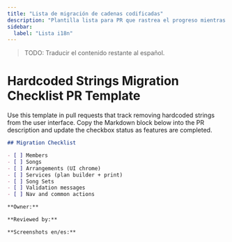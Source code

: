 ```yaml
---
title: "Lista de migración de cadenas codificadas"
description: "Plantilla lista para PR que rastrea el progreso mientras reemplazas cadenas de UI codificadas."
sidebar:
  label: "Lista i18n"
---
```

> TODO: Traducir el contenido restante al español.

# Hardcoded Strings Migration Checklist PR Template

Use this template in pull requests that track removing hardcoded strings from the user interface. Copy the Markdown block below into the PR description and update the checkbox status as features are completed.

```markdown
## Migration Checklist

- [ ] Members
- [ ] Songs
- [ ] Arrangements (UI chrome)
- [ ] Services (plan builder + print)
- [ ] Song Sets
- [ ] Validation messages
- [ ] Nav and common actions

**Owner:**

**Reviewed by:**

**Screenshots en/es:**
```
